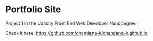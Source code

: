 # Portfolio Site
Project 1 in the Udacity Front End Web Developer Nanodegree

Check it here: https://github.com/chandana-k/chandana-k.github.io